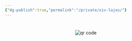 ```yaml
---
{"dg-publish":true,"permalink":"/private/xiv-lajos/"}
---
```



#



#
<p style="text-align: center;"><img src="https://chart.googleapis.com/chart?cht=qr&chl=https://notes.andrasdenes.com/xiv-lajos&chs=180x180&choe=UTF-8&chld=L|2" alt="qr code"></p>

